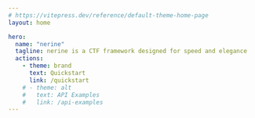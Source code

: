 ```yaml
---
# https://vitepress.dev/reference/default-theme-home-page
layout: home

hero:
  name: "nerine"
  tagline: nerine is a CTF framework designed for speed and elegance
  actions:
    - theme: brand
      text: Quickstart
      link: /quickstart
    # - theme: alt
    #   text: API Examples
    #   link: /api-examples
---
```


